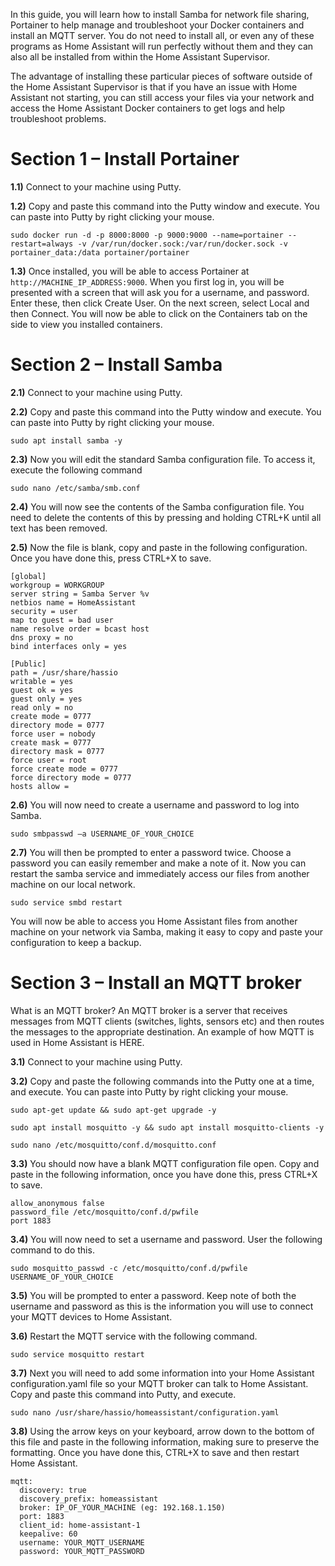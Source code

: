 In this guide, you will learn how to install Samba for network file sharing, Portainer to help manage and troubleshoot your Docker containers and install an MQTT server. You do not need to install all, or even any of these programs as Home Assistant will run perfectly without them and they can also all be installed from within the Home Assistant Supervisor.

The advantage of installing these particular pieces of software outside of the Home Assistant Supervisor is that if you have an issue with Home Assistant not starting, you can still access your files via your network and access the Home Assistant Docker containers to get logs and help troubleshoot problems.

# Section 1 – Install Portainer

**1.1)** Connect to your machine using Putty.

**1.2)** Copy and paste this command into the Putty window and execute. You can paste into Putty by right clicking your mouse.

```
sudo docker run -d -p 8000:8000 -p 9000:9000 --name=portainer --restart=always -v /var/run/docker.sock:/var/run/docker.sock -v portainer_data:/data portainer/portainer
```

**1.3)** Once installed, you will be able to access Portainer at `http://MACHINE_IP_ADDRESS:9000`. When you first log in, you will be presented with a screen that will ask you for a username, and password. Enter these, then click Create User. On the next screen, select Local and then Connect. You will now be able to click on the Containers tab on the side to view you installed containers.

# Section 2 – Install Samba

**2.1)** Connect to your machine using Putty.

**2.2)** Copy and paste this command into the Putty window and execute. You can paste into Putty by right clicking your mouse.

```
sudo apt install samba -y
```

**2.3)** Now you will edit the standard Samba configuration file. To access it, execute the following command

```
sudo nano /etc/samba/smb.conf
```

**2.4)** You will now see the contents of the Samba configuration file. You need to delete the contents of this by pressing and holding CTRL+K until all text has been removed.

**2.5)** Now the file is blank, copy and paste in the following configuration. Once you have done this, press CTRL+X to save.

```
[global]
workgroup = WORKGROUP
server string = Samba Server %v
netbios name = HomeAssistant
security = user
map to guest = bad user
name resolve order = bcast host
dns proxy = no
bind interfaces only = yes

[Public]
path = /usr/share/hassio
writable = yes
guest ok = yes
guest only = yes
read only = no
create mode = 0777
directory mode = 0777
force user = nobody
create mask = 0777
directory mask = 0777
force user = root
force create mode = 0777
force directory mode = 0777
hosts allow =
```

**2.6)** You will now need to create a username and password to log into Samba.

```
sudo smbpasswd –a USERNAME_OF_YOUR_CHOICE
```

**2.7)** You will then be prompted to enter a password twice. Choose a password you can easily remember and make a note of it. Now you can restart the samba service and immediately access our files from another machine on our local network.

```
sudo service smbd restart
```

You will now be able to access you Home Assistant files from another machine on your network via Samba, making it easy to copy and paste your configuration to keep a backup.

# Section 3 – Install an MQTT broker

What is an MQTT broker? An MQTT broker is a server that receives messages from MQTT clients (switches, lights, sensors etc) and then routes the messages to the appropriate destination. An example of how MQTT is used in Home Assistant is HERE.

**3.1)** Connect to your machine using Putty.

**3.2)** Copy and paste the following commands into the Putty one at a time, and execute. You can paste into Putty by right clicking your mouse.

```
sudo apt-get update && sudo apt-get upgrade -y

sudo apt install mosquitto -y && sudo apt install mosquitto-clients -y

sudo nano /etc/mosquitto/conf.d/mosquitto.conf
```

**3.3)** You should now have a blank MQTT configuration file open. Copy and paste in the following information, once you have done this, press CTRL+X to save.

```
allow_anonymous false
password_file /etc/mosquitto/conf.d/pwfile
port 1883
```

**3.4)** You will now need to set a username and password. User the following command to do this.

```
sudo mosquitto_passwd -c /etc/mosquitto/conf.d/pwfile USERNAME_OF_YOUR_CHOICE
```

**3.5)** You will be prompted to enter a password. Keep note of both the username and password as this is the information you will use to connect your MQTT devices to Home Assistant.

**3.6)** Restart the MQTT service with the following command.

```
sudo service mosquitto restart
```

**3.7)** Next you will need to add some information into your Home Assistant configuration.yaml file so your MQTT broker can talk to Home Assistant. Copy and paste this command into Putty, and execute.

```
sudo nano /usr/share/hassio/homeassistant/configuration.yaml
```

**3.8)** Using the arrow keys on your keyboard, arrow down to the bottom of this file and paste in the following information, making sure to preserve the formatting. Once you have done this, CTRL+X to save and then restart Home Assistant.

```
mqtt:
  discovery: true
  discovery_prefix: homeassistant
  broker: IP_OF_YOUR_MACHINE (eg: 192.168.1.150)
  port: 1883
  client_id: home-assistant-1
  keepalive: 60
  username: YOUR_MQTT_USERNAME
  password: YOUR_MQTT_PASSWORD
```
